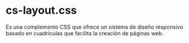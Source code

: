 # cs-layout.css
Es una complemento CSS que ofrece un sistema de diseño responsivo basado en cuadrículas que facilita la creación de páginas web.
